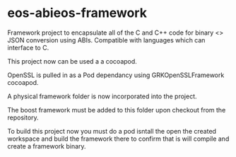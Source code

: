 # eos-abieos-framework
Framework project to encapsulate all of the C and C++ code for binary <> JSON conversion using ABIs. Compatible with languages which can interface to C.

This project now can be used a a cocoapod.  

OpenSSL is pulled in as a Pod dependancy using GRKOpenSSLFramework cocoapod.

A physical framework folder is now incorporated into the project. 

The boost framework must be added to this folder upon checkout from the repository.

To build this project now you must do a pod isntall the open the created workspace and
 build the framework there to confirm that is will compile and create a framework binary.
